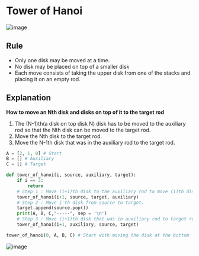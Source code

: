 # Tower of Hanoi

![image](https://user-images.githubusercontent.com/67142421/176498793-a2874a2c-41c8-4a91-bc6f-687b45fe0be0.png)

## Rule
* Only one disk may be moved at a time.
* No disk may be placed on top of a smaller disk
* Each move consists of taking the upper disk from one of the stacks and placing it on an empty rod.

## Explanation
**How to move an Nth disk and disks on top of it to the target rod**
1. The (N-1)th(a disk on top disk N) disk has to be moved to the auxiliary rod so that the Nth disk can be moved to the target rod.
2. Move the Nth disk to the target rod.
3. Move the N-1th disk that was in the auxiliary rod to the target rod.

~~~python
A = [2, 1, 0] # Start
B = [] # Auxiliary
C = [] # Target

def tower_of_hanoi(i, source, auxiliary, target):
    if i == 3:
        return 
    # Step 1 : Move (i+1)th disk to the auxiliary rod to move (i)th disk.
    tower_of_hanoi(i+1, source, target, auxiliary)
    # Step 2 : Move i'th disk from source to target.
    target.append(source.pop())
    print(A, B, C,"-----", sep = '\n')
    # Step 3 : Move (i+1)th disk that was in auxiliary rod to target rod.
    tower_of_hanoi(i+1, auxiliary, source, target)

tower_of_hanoi(0, A, B, C) # Start with moving the disk at the bottom
~~~
![image](https://user-images.githubusercontent.com/67142421/206175159-b03395a1-aafc-4ac6-a1ee-01c12521d718.png)
